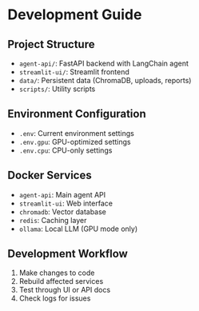 # Development Guide

## Project Structure
- `agent-api/`: FastAPI backend with LangChain agent
- `streamlit-ui/`: Streamlit frontend
- `data/`: Persistent data (ChromaDB, uploads, reports)
- `scripts/`: Utility scripts

## Environment Configuration
- `.env`: Current environment settings  
- `.env.gpu`: GPU-optimized settings
- `.env.cpu`: CPU-only settings

## Docker Services
- `agent-api`: Main agent API
- `streamlit-ui`: Web interface
- `chromadb`: Vector database
- `redis`: Caching layer
- `ollama`: Local LLM (GPU mode only)

## Development Workflow
1. Make changes to code
2. Rebuild affected services
3. Test through UI or API docs
4. Check logs for issues
